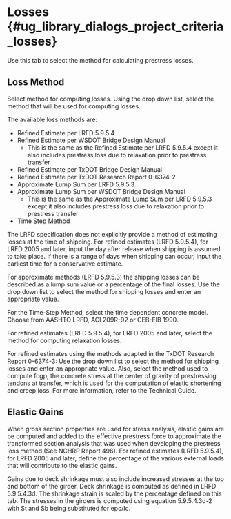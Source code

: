 Losses {#ug_library_dialogs_project_criteria_losses}
==============================================
Use this tab to select the method for calculating prestress losses.

Loss Method
-----------

Select method for computing losses. Using the drop down list, select the method that will be used for computing losses.

The available loss methods are:
* Refined Estimate per LRFD 5.9.5.4
* Refined Estimate per WSDOT Bridge Design Manual
	- This is the same as the Refined Estimate per LRFD 5.9.5.4 except it also includes prestress loss due to relaxation prior to prestress transfer
* Refined Estimate per TxDOT Bridge Design Manual
* Refined Estimate per TxDOT Research Report 0-6374-2
* Approximate Lump Sum per LRFD 5.9.5.3
* Approximate Lump Sum per WSDOT Bridge Design Manual
	- This is the same as the Approximate Lump Sum per LRFD 5.9.5.3 except it also includes prestress loss due to relaxation prior to prestress transfer
* Time Step Method

The LRFD specification does not explicitly provide a method of estimating losses at the time of shipping. For refined estimates (LRFD 5.9.5.4), for LRFD 2005 and later, input the day after release when shipping is assumed to take place. If there is a range of days when shipping can occur, input the earliest time for a conservative estimate.

For approximate methods (LRFD 5.9.5.3) the shipping losses can be described as a lump sum value or a percentage of the final losses. Use the drop down list to select the method for shipping losses and enter an appropriate value. 

For the Time-Step Method, select the time dependent concrete model. Choose from AASHTO LRFD, ACI 209R-92 or CEB-FIB 1990.

For refined estimates (LRFD 5.9.5.4), for LRFD 2005 and later, select the method for computing relaxation losses.

For refined estimates using the methods adapted in the TxDOT Research Report 0-6374-3:  Use the drop down list to select the method for shipping losses and enter an appropriate value. Also, select the method used to compute fcgp, the concrete stress at the center of gravity of prestressing tendons at transfer, which is used for the computation of elastic shortening and creep loss. For more information, refer to the Technical Guide.

Elastic Gains
--------------
When gross section properties are used for stress analysis, elastic gains are be computed and added to the effective prestress force to approximate the transformed section analysis that was used when developing the prestress loss method (See NCHRP Report 496). For refined estimates (LRFD 5.9.5.4), for LRFD 2005 and later, define the percentage of the various external loads that will contribute to the elastic gains.

Gains due to deck shrinkage must also include increased stresses at the top and bottom of the girder. Deck shrinkage is computed as defined in LRFD 5.9.5.4.3d. The shrinkage strain is scaled by the percentage defined on this tab. The stresses in the girders is computed using equation 5.9.5.4.3d-2 with St and Sb being substituted for epc/Ic.
